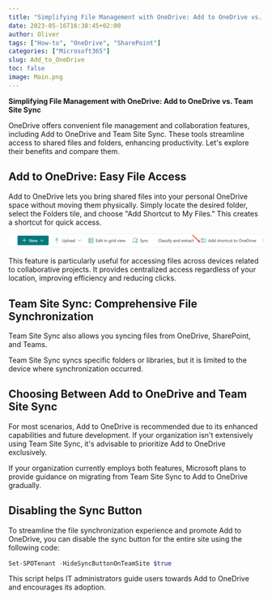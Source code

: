 ```yaml
---
title: "Simplifying File Management with OneDrive: Add to OneDrive vs. Team Site Sync"
date: 2023-05-16T16:38:45+02:00
author: Oliver
tags: ["How-to", "OneDrive", "SharePoint"]
categories: ["Microsoft365"]
slug: Add_to_OneDrive
toc: false
image: Main.png
---
```

**Simplifying File Management with OneDrive: Add to OneDrive vs. Team Site Sync**

OneDrive offers convenient file management and collaboration features, including Add to OneDrive and Team Site Sync. These tools streamline access to shared files and folders, enhancing productivity. Let's explore their benefits and compare them.

## Add to OneDrive: Easy File Access

Add to OneDrive lets you bring shared files into your personal OneDrive space without moving them physically. Simply locate the desired folder, select the Folders tile, and choose "Add Shortcut to My Files." This creates a shortcut for quick access.

![Add shortcut to OneDrive](Add2OneDrive.png)

This feature is particularly useful for accessing files across devices related to collaborative projects. It provides centralized access regardless of your location, improving efficiency and reducing clicks.

## Team Site Sync: Comprehensive File Synchronization

Team Site Sync also allows you syncing files from OneDrive, SharePoint, and Teams.

Team Site Sync syncs specific folders or libraries, but it is limited to the device where synchronization occurred. 

## Choosing Between Add to OneDrive and Team Site Sync

For most scenarios, Add to OneDrive is recommended due to its enhanced capabilities and future development. If your organization isn't extensively using Team Site Sync, it's advisable to prioritize Add to OneDrive exclusively.

If your organization currently employs both features, Microsoft plans to provide guidance on migrating from Team Site Sync to Add to OneDrive gradually.

## Disabling the Sync Button

To streamline the file synchronization experience and promote Add to OneDrive, you can disable the sync button for the entire site using the following code:

```powershell
Set-SPOTenant -HideSyncButtonOnTeamSite $true
```

This script helps IT administrators guide users towards Add to OneDrive and encourages its adoption.
